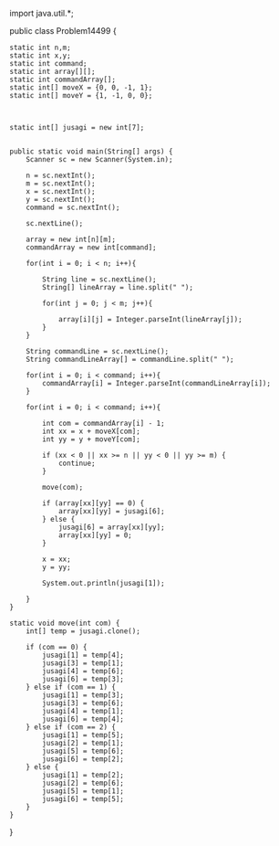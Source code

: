 import java.util.*;


public class Problem14499 {

    static int n,m;
    static int x,y;
    static int command;
    static int array[][];
    static int commandArray[];
    static int[] moveX = {0, 0, -1, 1};
    static int[] moveY = {1, -1, 0, 0};



    static int[] jusagi = new int[7];


    public static void main(String[] args) {
        Scanner sc = new Scanner(System.in);

        n = sc.nextInt();
        m = sc.nextInt();
        x = sc.nextInt();
        y = sc.nextInt();
        command = sc.nextInt();

        sc.nextLine();

        array = new int[n][m];
        commandArray = new int[command];

        for(int i = 0; i < n; i++){

            String line = sc.nextLine();
            String[] lineArray = line.split(" ");

            for(int j = 0; j < m; j++){

                array[i][j] = Integer.parseInt(lineArray[j]);
            }
        }

        String commandLine = sc.nextLine();
        String commandLineArray[] = commandLine.split(" ");

        for(int i = 0; i < command; i++){
            commandArray[i] = Integer.parseInt(commandLineArray[i]);
        }

        for(int i = 0; i < command; i++){

            int com = commandArray[i] - 1;
            int xx = x + moveX[com];
            int yy = y + moveY[com];

            if (xx < 0 || xx >= n || yy < 0 || yy >= m) {
                continue;
            }

            move(com);

            if (array[xx][yy] == 0) {
                array[xx][yy] = jusagi[6];
            } else {
                jusagi[6] = array[xx][yy];
                array[xx][yy] = 0;
            }

            x = xx;
            y = yy;

            System.out.println(jusagi[1]);

        }
    }

    static void move(int com) {
        int[] temp = jusagi.clone();

        if (com == 0) {
            jusagi[1] = temp[4];
            jusagi[3] = temp[1];
            jusagi[4] = temp[6];
            jusagi[6] = temp[3];
        } else if (com == 1) {
            jusagi[1] = temp[3];
            jusagi[3] = temp[6];
            jusagi[4] = temp[1];
            jusagi[6] = temp[4];
        } else if (com == 2) {
            jusagi[1] = temp[5];
            jusagi[2] = temp[1];
            jusagi[5] = temp[6];
            jusagi[6] = temp[2];
        } else {
            jusagi[1] = temp[2];
            jusagi[2] = temp[6];
            jusagi[5] = temp[1];
            jusagi[6] = temp[5];
        }
    }
}
